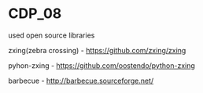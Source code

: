 # CDP_08

used open source libraries

zxing(zebra crossing) - https://github.com/zxing/zxing

pyhon-zxing - https://github.com/oostendo/python-zxing

barbecue - http://barbecue.sourceforge.net/

